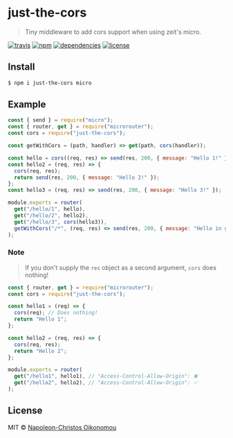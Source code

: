 # just-the-cors

> Tiny middleware to add cors support when using zeit's micro.

[![travis](https://img.shields.io/travis/com/iamnapo/just-the-cors.svg?style=for-the-badge&logo=travis&label=)](https://travis-ci.com/iamnapo/just-the-cors) [![npm](https://img.shields.io/npm/v/just-the-cors.svg?style=for-the-badge)](https://www.npmjs.com/package/just-the-cors) [![dependencies](https://img.shields.io/david/iamnapo/just-the-cors.svg?style=for-the-badge)](./package.json) [![license](https://img.shields.io/github/license/iamnapo/just-the-cors.svg?style=for-the-badge)](./LICENSE)

## Install

```sh
$ npm i just-the-cors micro
```

## Example

```js
const { send } = require("micro");
const { router, get } = require("microrouter");
const cors = require("just-the-cors");

const getWithCors = (path, handler) => get(path, cors(handler));

const hello = cors((req, res) => send(res, 200, { message: "Hello 1!" }));
const hello2 = (req, res) => {
  cors(req, res);
  return send(res, 200, { message: "Hello 2!" });
};
const hello3 = (req, res) => send(res, 200, { message: "Hello 3!" });

module.exports = router(
  get("/hello/1", hello),
  get("/hello/2", hello2),
  get("/hello/3", cors(hello3)),
  getWithCors("/*", (req, res) => send(res, 200, { message: "Hello in general!" })),
);
```

### Note

> If you don't supply the `res` object as a second argument, `cors` does nothing!

```js
const { router, get } = require("microrouter");
const cors = require("just-the-cors");

const hello1 = (req) => {
  cors(req); // Does nothing!
  return "Hello 1";
};

const hello2 = (req, res) => {
  cors(req, res);
  return "Hello 2";
};

module.exports = router(
  get("/hello1", hello1), // "Access-Control-Allow-Origin": ❌
  get("/hello2", hello2), // "Access-Control-Allow-Origin": ✅
);
```

## License

MIT © [Napoleon-Christos Oikonomou](https://iamnapo.me)
